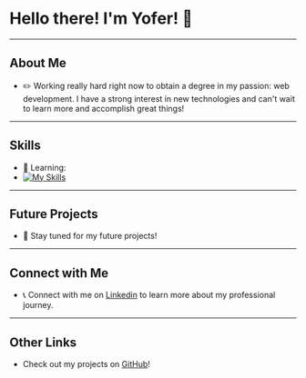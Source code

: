 # Hello there! I'm Yofer! 👋

---

## About Me

- ✏️ Working really hard right now to obtain a degree in my passion: web development. I have a strong interest in new technologies and can't wait to learn more and accomplish great things!

---

## Skills

- 📝 Learning:
- [![My Skills](https://skillicons.dev/icons?i=html,js,css,php)](https://skillicons.dev)

---

## Future Projects

- 📂 Stay tuned for my future projects! 

---

## Connect with Me

- 📞 Connect with me on [Linkedin](https://www.linkedin.com/in/yofer-ruffo) to learn more about my professional journey.

---

## Other Links

- Check out my projects on [GitHub](https://github.com/yopetito)!
